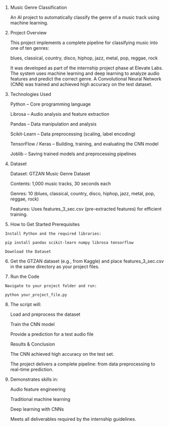 1) Music Genre Classification

     An AI project to automatically classify the genre of a music track using machine learning.

2)   Project Overview

     This project implements a complete pipeline for classifying music into one of ten genres:

     blues, classical, country, disco, hiphop, jazz, metal, pop, reggae, rock

     It was developed as part of the internship project phase at Elevate Labs.
     The system uses machine learning and deep learning to analyze audio features and predict the correct genre.
     A Convolutional Neural Network (CNN) was trained and achieved high accuracy on the test dataset.

3)   Technologies Used

     Python – Core programming language

     Librosa – Audio analysis and feature extraction

     Pandas – Data manipulation and analysis

     Scikit-Learn – Data preprocessing (scaling, label encoding)

     TensorFlow / Keras – Building, training, and evaluating the CNN model

     Joblib – Saving trained models and preprocessing pipelines

4)   Dataset

     Dataset: GTZAN Music Genre Dataset

     Contents: 1,000 music tracks, 30 seconds each

     Genres: 10 (blues, classical, country, disco, hiphop, jazz, metal, pop, reggae, rock)

     Features: Uses features_3_sec.csv (pre-extracted features) for efficient training.

5)    How to Get Started
      Prerequisites

     Install Python and the required libraries:

     pip install pandas scikit-learn numpy librosa tensorflow

     Download the Dataset

6)   Get the GTZAN dataset (e.g., from Kaggle) and place
     features_3_sec.csv in the same directory as your project files.

7)    Run the Code

     Navigate to your project folder and run:

     python your_project_file.py


8)  The script will:

     Load and preprocess the dataset

     Train the CNN model

     Provide a prediction for a test audio file

     Results & Conclusion

     The CNN achieved high accuracy on the test set.

     The project delivers a complete pipeline: from data preprocessing to real-time prediction.

 9)  Demonstrates skills in:

     Audio feature engineering

     Traditional machine learning

     Deep learning with CNNs

     Meets all deliverables required by the internship guidelines.
